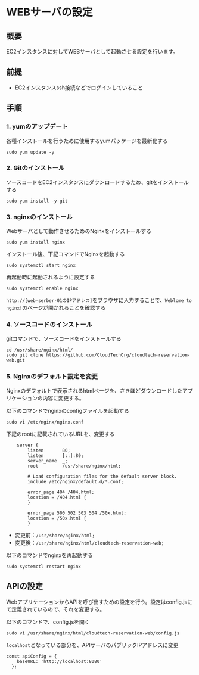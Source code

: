 # WEBサーバの設定
## 概要
EC2インスタンスに対してWEBサーバとして起動させる設定を行います。

## 前提
- EC2インスタンスssh接続などでログインしていること

## 手順

### 1. yumのアップデート
各種インストールを行うために使用するyumパッケージを最新化する
```shell
sudo yum update -y
```

### 2. Gitのインストール
ソースコードをEC2インスタンスにダウンロードするため、gitをインストールする
```shell
sudo yum install -y git
```

### 3. nginxのインストール
Webサーバとして動作させるためのNginxをインストールする
```shell
sudo yum install nginx
```

インストール後、下記コマンドでNginxを起動する
```shell
sudo systemctl start nginx
```

再起動時に起動されるように設定する
```
sudo systemctl enable nginx
```

`http://[web-serber-01のIPアドレス]`をブラウザに入力することで、`Weblome to nginx!`のページが開かれることを確認する

### 4. ソースコードのインストール
gitコマンドで、ソースコードをインストールする
```shell
cd /usr/share/nginx/html/
sudo git clone https://github.com/CloudTechOrg/cloudtech-reservation-web.git
```

### 5. Nginxのデフォルト設定を変更
Nginxのデフォルトで表示されるhtmlページを、さきほどダウンロードしたアプリケーションの内容に変更する。


以下のコマンドでnginxのconfigファイルを起動する

```
sudo vi /etc/nginx/nginx.conf
```

下記のrootに記載されているURLを、変更する

```
    server {
        listen       80;
        listen       [::]:80;
        server_name  _;
        root         /usr/share/nginx/html;

        # Load configuration files for the default server block.
        include /etc/nginx/default.d/*.conf;

        error_page 404 /404.html;
        location = /404.html {
        }

        error_page 500 502 503 504 /50x.html;
        location = /50x.html {
        }
```

- 変更前：`/usr/share/nginx/html;`
- 変更後：`/usr/share/nginx/html/cloudtech-reservation-web;`

以下のコマンドでnginxを再起動する
```
sudo systemctl restart nginx
```

## APIの設定
WebアプリケーションからAPIを呼び出すための設定を行う。設定はconfig.jsにて定義されているので、それを変更する。

以下のコマンドで、config.jsを開く
```shell
sudo vi /usr/share/nginx/html/cloudtech-reservation-web/config.js
```

`localhost`となっている部分を、APIサーバのパブリックIPアドレスに変更

```
const apiConfig = {
    baseURL: 'http://localhost:8080'
  };
```